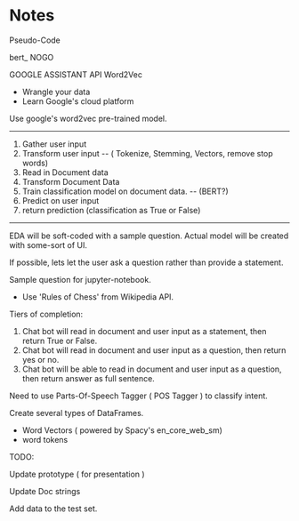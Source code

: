 # Notes

Pseudo-Code

bert_ NOGO

GOOGLE ASSISTANT API
Word2Vec
- Wrangle your data
- Learn Google's cloud platform


Use google's word2vec pre-trained model.

_____________________________________________________
1. Gather user input
2. Transform user input -- ( Tokenize, Stemming, Vectors, remove stop words)
4. Read in Document data
5. Transform Document Data
6. Train classification model on document data. -- (BERT?)
7. Predict on user input
8. return prediction (classification as True or False)
_____________________________________________________

EDA will be soft-coded with a sample question. Actual model will be created with some-sort of UI.

If possible, lets let the user ask a question rather than provide a statement.

Sample question for jupyter-notebook.
- Use 'Rules of Chess' from Wikipedia API.

Tiers of completion:
1. Chat bot will read in document and user input as a statement, then return True or False.
2. Chat bot will read in document and user input as a question, then return yes or no.
3. Chat bot will be able to read in document and user input as a question, then return answer as full sentence.

Need to use Parts-Of-Speech Tagger ( POS Tagger ) to classify intent.

Create several types of DataFrames.
- Word Vectors ( powered by Spacy's en_core_web_sm)
- word tokens

TODO:
<!-- - Remove stop-words and punctuation from data. -->
<!-- - Gather and create several dataframes -->
<!-- - Create flow chart and sudo-code project plan. -->
<!-- - Create prototype of chatbot in terminal -->
<!-- - Add larger weights to larger grams in the calculate_query function -->
<!-- - ***Find a way for more relevant words to be worth more weight in the score. ( Maybe a gradient boosting technique ( canceled, the weights for larger ngrams should be sufficient) -->
<!-- - Add create corpus function to process article in library. -->
<!-- Use the word2vec vectors in the calculation to find synonyms.
- Use the code in Gensim.py to do this. -->
Update prototype ( for presentation )
<!-- Create a validation data set for metrics. -->
<!-- - Use this data to create a confusion matrix for measuring model performance. -->
<!-- - generate model output for later recall -->
Update Doc strings
<!-- Generate report on model metrics and parameters. -->
<!-- Use random search to search for optimal model performance  -->
<!-- Save trained Word2vec model for later import -->
<!-- Initialize csv for model metrics. -->
Add data to the test set. 
<!-- Change the load_vectors param to pass a Word2Vec Model. ( So it does not have to train or load every time.) -->
